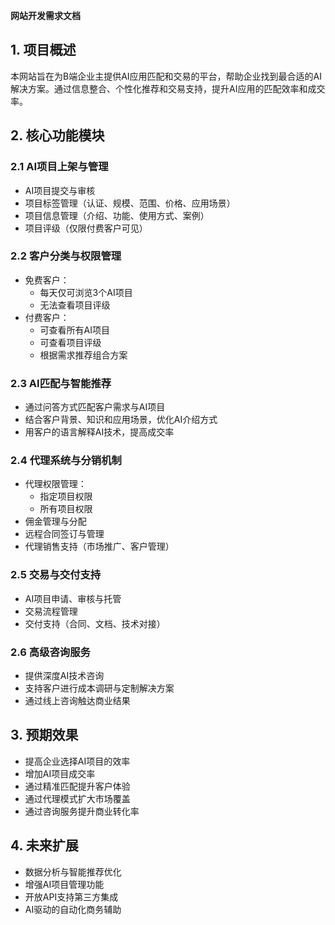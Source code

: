 **网站开发需求文档**

## 1. 项目概述
本网站旨在为B端企业主提供AI应用匹配和交易的平台，帮助企业找到最合适的AI解决方案。通过信息整合、个性化推荐和交易支持，提升AI应用的匹配效率和成交率。

## 2. 核心功能模块
### 2.1 AI项目上架与管理
- AI项目提交与审核
- 项目标签管理（认证、规模、范围、价格、应用场景）
- 项目信息管理（介绍、功能、使用方式、案例）
- 项目评级（仅限付费客户可见）

### 2.2 客户分类与权限管理
- 免费客户：
  - 每天仅可浏览3个AI项目
  - 无法查看项目评级
- 付费客户：
  - 可查看所有AI项目
  - 可查看项目评级
  - 根据需求推荐组合方案

### 2.3 AI匹配与智能推荐
- 通过问答方式匹配客户需求与AI项目
- 结合客户背景、知识和应用场景，优化AI介绍方式
- 用客户的语言解释AI技术，提高成交率

### 2.4 代理系统与分销机制
- 代理权限管理：
  - 指定项目权限
  - 所有项目权限
- 佣金管理与分配
- 远程合同签订与管理
- 代理销售支持（市场推广、客户管理）

### 2.5 交易与交付支持
- AI项目申请、审核与托管
- 交易流程管理
- 交付支持（合同、文档、技术对接）

### 2.6 高级咨询服务
- 提供深度AI技术咨询
- 支持客户进行成本调研与定制解决方案
- 通过线上咨询触达商业结果

## 3. 预期效果
- 提高企业选择AI项目的效率
- 增加AI项目成交率
- 通过精准匹配提升客户体验
- 通过代理模式扩大市场覆盖
- 通过咨询服务提升商业转化率

## 4. 未来扩展
- 数据分析与智能推荐优化
- 增强AI项目管理功能
- 开放API支持第三方集成
- AI驱动的自动化商务辅助

